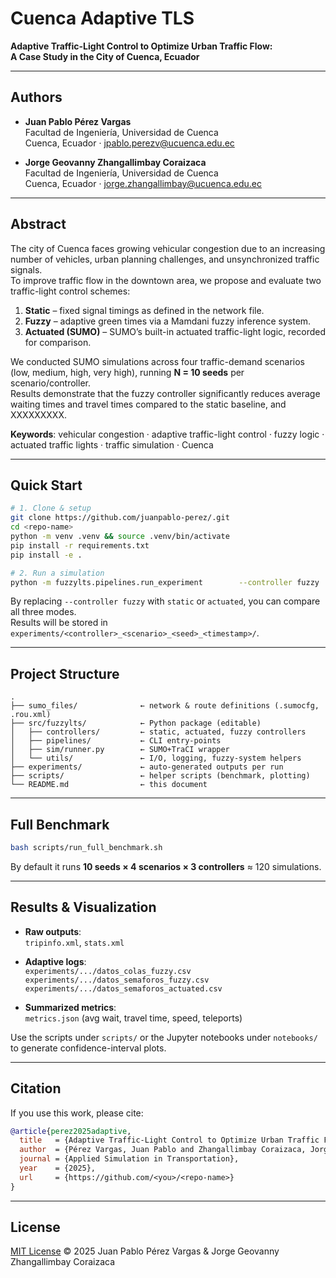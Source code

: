 # Cuenca Adaptive TLS

**Adaptive Traffic-Light Control to Optimize Urban Traffic Flow:  
A Case Study in the City of Cuenca, Ecuador**

---

## Authors

- **Juan Pablo Pérez Vargas**  
  Facultad de Ingeniería, Universidad de Cuenca  
  Cuenca, Ecuador · jpablo.perezv@ucuenca.edu.ec

- **Jorge Geovanny Zhangallimbay Coraizaca**  
  Facultad de Ingeniería, Universidad de Cuenca  
  Cuenca, Ecuador · jorge.zhangallimbay@ucuenca.edu.ec

---

## Abstract

The city of Cuenca faces growing vehicular congestion due to an increasing number of vehicles, urban planning challenges, and unsynchronized traffic signals.  
To improve traffic flow in the downtown area, we propose and evaluate two traffic-light control schemes:

1. **Static** – fixed signal timings as defined in the network file.  
2. **Fuzzy** – adaptive green times via a Mamdani fuzzy inference system.  
3. **Actuated (SUMO)** – SUMO’s built-in actuated traffic-light logic, recorded for comparison.

We conducted SUMO simulations across four traffic-demand scenarios (low, medium, high, very high), running **N = 10 seeds** per scenario/controller.  
Results demonstrate that the fuzzy controller significantly reduces average waiting times and travel times compared to the static baseline, and XXXXXXXXX.

**Keywords**: vehicular congestion · adaptive traffic-light control · fuzzy logic · actuated traffic lights · traffic simulation · Cuenca

---

## Quick Start

```bash
# 1. Clone & setup
git clone https://github.com/juanpablo-perez/.git
cd <repo-name>
python -m venv .venv && source .venv/bin/activate
pip install -r requirements.txt
pip install -e .

# 2. Run a simulation
python -m fuzzylts.pipelines.run_experiment        --controller fuzzy        --scenario   medium        --seed       0        --log-level  INFO
```

By replacing `--controller fuzzy` with `static` or `actuated`, you can compare all three modes.  
Results will be stored in `experiments/<controller>_<scenario>_<seed>_<timestamp>/`.

---

## Project Structure

```
.
├── sumo_files/              ← network & route definitions (.sumocfg, .rou.xml)
├── src/fuzzylts/            ← Python package (editable)
│   ├── controllers/         ← static, actuated, fuzzy controllers
│   ├── pipelines/           ← CLI entry-points
│   ├── sim/runner.py        ← SUMO+TraCI wrapper
│   └── utils/               ← I/O, logging, fuzzy-system helpers
├── experiments/             ← auto-generated outputs per run
├── scripts/                 ← helper scripts (benchmark, plotting)
└── README.md                ← this document
```

---

## Full Benchmark

```bash
bash scripts/run_full_benchmark.sh
```

By default it runs **10 seeds × 4 scenarios × 3 controllers** ≈ 120 simulations.

---

## Results & Visualization

- **Raw outputs**:  
  `tripinfo.xml`, `stats.xml`

- **Adaptive logs**:  
  `experiments/.../datos_colas_fuzzy.csv`  
  `experiments/.../datos_semaforos_fuzzy.csv`  
  `experiments/.../datos_semaforos_actuated.csv`

- **Summarized metrics**:  
  `metrics.json` (avg wait, travel time, speed, teleports)

Use the scripts under `scripts/` or the Jupyter notebooks under `notebooks/` to generate confidence-interval plots.

---

## Citation

If you use this work, please cite:

```bibtex
@article{perez2025adaptive,
  title   = {Adaptive Traffic-Light Control to Optimize Urban Traffic Flow: A Case Study in the City of Cuenca, Ecuador},
  author  = {Pérez Vargas, Juan Pablo and Zhangallimbay Coraizaca, Jorge Geovanny},
  journal = {Applied Simulation in Transportation},
  year    = {2025},
  url     = {https://github.com/<you>/<repo-name>}
}
```

---

## License

[MIT License](LICENSE) © 2025 Juan Pablo Pérez Vargas & Jorge Geovanny Zhangallimbay Coraizaca
